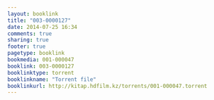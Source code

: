 ```yaml
---
layout: booklink
title: "003-0000127"
date: 2014-07-25 16:34
comments: true
sharing: true
footer: true
pagetype: booklink 
bookmedia: 001-000047
booklink: 003-0000127
booklinktype: torrent
booklinkname: "Torrent file"
booklinkurl: http://kitap.hdfilm.kz/torrents/001-000047.torrent
---
```

